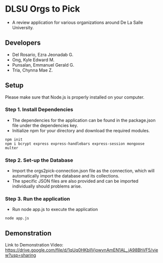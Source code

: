 
# DLSU Orgs to Pick
- A review application for various organizations around De La Salle University.

## Developers
- Del Rosario, Ezra Jeonadab G.
- Ong, Kyle Edward M.
- Punsalan, Emmanuel Gerald G.
- Tria, Chynna Mae Z.

## Setup
Please make sure that Node.js is properly installed on your computer.

### Step 1. Install Dependencies
- The dependencies for the application can be found in the package.json file under the dependencies key.
- Initialize npm for your directory and download the required modules.

```
npm init
npm i bcrypt express express-handlebars express-session mongoose multer
```
### Step 2. Set-up the Database
- Import the orgs2pick-connection.json file as the connection, which will automatically import the database and its collections.
-  The specific JSON files are also provided and can be imported individually should problems arise.
  
### Step 3. Run the application
- Run node app.js to execute the application
```
node app.js
```

## Demonstration
Link to Demonstration Video: https://drive.google.com/file/d/1qUq0HKbIlVjowvnAmEN1AL_jA98BhVF5/view?usp=sharing
